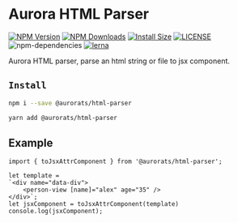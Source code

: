 # Aurora HTML Parser

[![NPM Version][npm-image]][npm-url]
[![NPM Downloads][downloads-image]][downloads-url]
[![Install Size][badge-size]][badge-size]
[![LICENSE][license-img]][license-url]
![npm-dependencies][npm-dep-url]
[![lerna][lerna-img]][lerna-url]

[npm-image]: https://img.shields.io/npm/v/@aurorats/html-parser.svg
[npm-url]: https://npmjs.org/package/@aurorats/html-parser
[downloads-image]: https://img.shields.io/npm/dm/@aurorats/html-parser.svg
[downloads-url]: https://npmjs.org/package/@aurorats/html-parser
[badge-size]: https://packagephobia.now.sh/badge?p=@aurorats/html-parser
[license-img]: https://img.shields.io/github/license/ts-aurora/aurora
[license-url]: https://github.com/ts-aurora/aurora/blob/master/LICENSE
[npm-dep-url]: https://img.shields.io/david/ts-aurora/aurora.svg?maxAge=2592000
[lerna-img]: https://img.shields.io/badge/maintained%20with-lerna-cc00ff.svg
[lerna-url]: https://lerna.js.org/

Aurora HTML parser, parse an html string or file to jsx component.

## `Install`

``` bash
npm i --save @aurorats/html-parser
```

``` bash
yarn add @aurorats/html-parser
```

## Example

```typescripe
import { toJsxAttrComponent } from '@aurorats/html-parser';

let template = 
`<div name="data-div">
    <person-view [name]="alex" age="35" />
</div>`;
let jsxComponent = toJsxAttrComponent(template)
console.log(jsxComponent);

```
